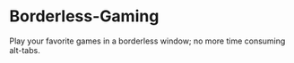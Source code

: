 Borderless-Gaming
=================

Play your favorite games in a borderless window; no more time consuming alt-tabs. 
